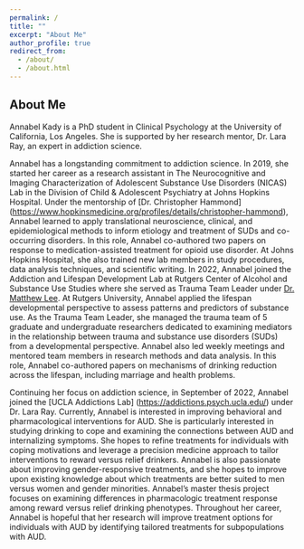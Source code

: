 ```yaml
---
permalink: /
title: ""
excerpt: "About Me"
author_profile: true
redirect_from: 
  - /about/
  - /about.html
---
```


## About Me
Annabel Kady is a PhD student in Clinical Psychology at the University of California, Los Angeles. She is supported by her research mentor, Dr. Lara Ray, an expert in addiction science. 

Annabel has a longstanding commitment to addiction science. In 2019, she started her career as a research assistant in The Neurocognitive and Imaging Characterization of Adolescent Substance Use Disorders (NICAS) Lab in the Division of Child & Adolescent Psychiatry at Johns Hopkins Hospital. Under the mentorship of [Dr. Christopher Hammond] (https://www.hopkinsmedicine.org/profiles/details/christopher-hammond), Annabel learned to apply translational neuroscience, clinical, and epidemiological methods to inform etiology and treatment of SUDs and co-occurring disorders. In this role, Annabel co-authored two papers on response to medication-assisted treatment for opioid use disorder. At Johns Hopkins Hospital, she also trained new lab members in study procedures, data analysis techniques, and scientific writing. 
In 2022, Annabel joined the Addiction and Lifespan Development Lab at Rutgers Center of Alcohol and Substance Use Studies where she served as Trauma Team Leader under [Dr. Matthew Lee](https://alcoholstudies.rutgers.edu/people/faculty/matthew-lee/). At Rutgers University, Annabel applied the lifespan developmental perspective to assess patterns and predictors of substance use. As the Trauma Team Leader, she managed the trauma team of 5 graduate and undergraduate researchers dedicated to examining mediators in the relationship between trauma and substance use disorders (SUDs) from a developmental perspective. Annabel also led weekly meetings and mentored team members in research methods and data analysis. In this role, Annabel co-authored papers on mechanisms of drinking reduction across the lifespan, including marriage and health problems. 

Continuing her focus on addiction science, in September of 2022, Annabel joined the [UCLA Addictions Lab] (https://addictions.psych.ucla.edu/) under Dr. Lara Ray. Currently, Annabel is interested in improving behavioral and pharmacological interventions for AUD. She is particularly interested in studying drinking to cope and examining the connections between AUD and internalizing symptoms. She hopes to refine treatments for individuals with coping motivations and leverage a precision medicine approach to tailor interventions to reward versus relief drinkers. Annabel is also passionate about improving gender-responsive treatments, and she hopes to improve upon existing knowledge about which treatments are better suited to men versus women and gender minorities. Annabel’s master thesis project focuses on examining differences in pharmacologic treatment response among reward versus relief drinking phenotypes. Throughout her career, Annabel is hopeful that her research will improve treatment options for individuals with AUD by identifying tailored treatments for subpopulations with AUD. 
